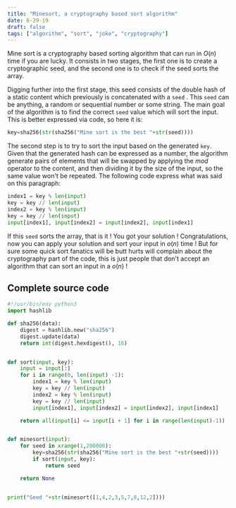 ```yaml
---
title: "Minesort, a cryptography based sort algorithm"
date: 6-29-19
draft: false
tags: ["algorithm", "sort", "joke", "cryptography"]
---
```


Mine sort is a cryptography based sorting algorithm that can run in $O(n)$ time
if you are lucky. It consists in two stages, the first one is to create a
cryptographic seed, and the second one is to check if the seed sorts the array.

Digging further into the first stage, this seed consists of the double hash of a
static content which previously is concatenated with a `seed` . This `seed` can
be anything, a random or sequential number or some string. The main goal of the
algorithm is to find the correct `seed` value which will sort the input. This is
better expressed via code, so here it is:

```python
key=sha256(str(sha256("Mine sort is the best "+str(seed))))
```

The second step is to try to sort the input based on the generated `key`. Given
that the generated hash can be expressed as a number, the algorithm generate
pairs of elements that will be swapped by applying the *mod* operator to the
content, and then dividing it by the size of the input, so the same value won't
be repeated. The following code express what was said on this paragraph:

```python
index1 = key % len(input)
key = key // len(input)
index2 = key % len(input)
key = key // len(input)
input[index1], input[index2] = input[index2], input[index1]
```

If this `seed` sorts the array, that is it ! You got your solution !
Congratulations, now you can apply your solution and sort your input in $o(n)$
time ! But for sure some quick sort fanatics will be butt hurts will complain
about the cryptography part of the code, this is just people that don't accept
an algorithm that can sort an input in a $o(n)$ !

## Complete source code

```python
#!/usr/bin/env python3
import hashlib

def sha256(data):
    digest = hashlib.new("sha256")
    digest.update(data)
    return int(digest.hexdigest(), 16)


def sort(input, key):
    input = input[:]
    for i in range(0, len(input) -1):
        index1 = key % len(input)
        key = key // len(input)
        index2 = key % len(input)
        key = key // len(input)
        input[index1], input[index2] = input[index2], input[index1]

    return all(input[i] <= input[i + 1] for i in range(len(input)-1))


def minesort(input):
    for seed in xrange(1,200000):
        key=sha256(str(sha256("Mine sort is the best "+str(seed))))
        if sort(input, key):
            return seed

    return None


print("Seed "+str(minesort([1,4,2,3,5,7,8,12,2])))
```

